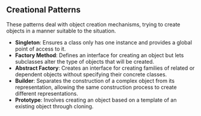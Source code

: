 ## Creational Patterns
These patterns deal with object creation mechanisms, trying to create objects in a manner suitable to the situation.

- **Singleton**: Ensures a class only has one instance and provides a global point of access to it.
- **Factory Method**: Defines an interface for creating an object but lets subclasses alter the type of objects that will be created.
- **Abstract Factory**: Creates an interface for creating families of related or dependent objects without specifying their concrete classes.
- **Builder**: Separates the construction of a complex object from its representation, allowing the same construction process to create different representations.
- **Prototype**: Involves creating an object based on a template of an existing object through cloning.